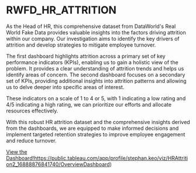 # RWFD_HR_ATTRITION
As the Head of HR, this comprehensive dataset from DataWorld's Real World Fake Data provides valuable insights into the factors driving attrition within our company. Our investigation aims to identify the key drivers of attrition and develop strategies to mitigate employee turnover.

The first dashboard highlights attrition across a primary set of key performance indicators (KPIs), enabling us to gain a holistic view of the problem. It provides a clear understanding of attrition trends and helps us identify areas of concern. The second dashboard focuses on a secondary set of KPIs, providing additional insights into attrition patterns and allowing us to delve deeper into specific areas of interest. 

These indicators on a scale of 1 to 4 or 5, with 1 indicating a low rating and 4/5 indicating a high rating, we can prioritize our efforts and allocate resources effectively.

With this robust HR attrition dataset and the comprehensive insights derived from the dashboards, we are equipped to make informed decisions and implement targeted retention strategies to improve employee engagement and reduce turnover.

[View the Dashboard!](https://public.tableau.com/app/profile/stephan.keo/viz/HRAttrition2_16888876841740/OverviewDashboard)https://public.tableau.com/app/profile/stephan.keo/viz/HRAttrition2_16888876841740/OverviewDashboard)
